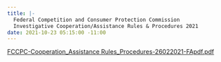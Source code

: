 ```yaml
---
title: |-
  Federal Competition and Consumer Protection Commission
  Investigative Cooperation/Assistance Rules & Procedures 2021
date: 2021-10-23 05:15:00 -11:00
---
```


[FCCPC-Cooperation_Assistance Rules_Procedures-26022021-FApdf.pdf](/uploads/FCCPC-Cooperation_Assistance%20Rules_Procedures-26022021-FApdf.pdf)